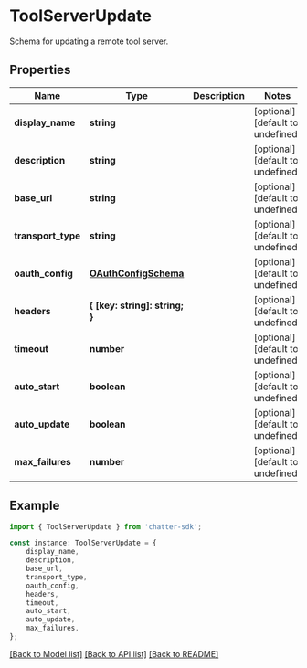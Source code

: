 # ToolServerUpdate

Schema for updating a remote tool server.

## Properties

Name | Type | Description | Notes
------------ | ------------- | ------------- | -------------
**display_name** | **string** |  | [optional] [default to undefined]
**description** | **string** |  | [optional] [default to undefined]
**base_url** | **string** |  | [optional] [default to undefined]
**transport_type** | **string** |  | [optional] [default to undefined]
**oauth_config** | [**OAuthConfigSchema**](OAuthConfigSchema.md) |  | [optional] [default to undefined]
**headers** | **{ [key: string]: string; }** |  | [optional] [default to undefined]
**timeout** | **number** |  | [optional] [default to undefined]
**auto_start** | **boolean** |  | [optional] [default to undefined]
**auto_update** | **boolean** |  | [optional] [default to undefined]
**max_failures** | **number** |  | [optional] [default to undefined]

## Example

```typescript
import { ToolServerUpdate } from 'chatter-sdk';

const instance: ToolServerUpdate = {
    display_name,
    description,
    base_url,
    transport_type,
    oauth_config,
    headers,
    timeout,
    auto_start,
    auto_update,
    max_failures,
};
```

[[Back to Model list]](../README.md#documentation-for-models) [[Back to API list]](../README.md#documentation-for-api-endpoints) [[Back to README]](../README.md)

